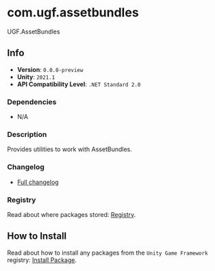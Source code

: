 # com.ugf.assetbundles

UGF.AssetBundles

## Info

- **Version**: `0.0.0-preview`
- **Unity**: `2021.1`
- **API Compatibility Level**: `.NET Standard 2.0`

### Dependencies

- N/A


### Description

Provides utilities to work with AssetBundles.

### Changelog

- [Full changelog](changelog.md)

### Registry

Read about where packages stored: [Registry](https://github.com/unity-game-framework/organization/blob/main/docs/registry.md).

## How to Install

Read about how to install any packages from the `Unity Game Framework` registry: [Install Package](https://github.com/unity-game-framework/organization/blob/main/docs/install-packages.md).
